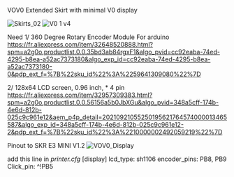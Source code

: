 VOV0 Extended Skirt with minimal V0 display


![Skirts_02](https://user-images.githubusercontent.com/70104136/134173317-ff4aa4cb-8ed0-494d-aa38-c9c391b56a32.png)
![V0 1 v4](https://user-images.githubusercontent.com/70104136/134173330-3ad1235d-190b-4592-adcd-1b2611578505.png)

Need 
1/  360 Degree Rotary Encoder Module For arduino
https://fr.aliexpress.com/item/32648520888.html?spm=a2g0o.productlist.0.0.35bd3ab84rgxF1&algo_pvid=cc92eaba-74ed-4295-b8ea-a52ac7373180&algo_exp_id=cc92eaba-74ed-4295-b8ea-a52ac7373180-0&pdp_ext_f=%7B%22sku_id%22%3A%2259641309080%22%7D

2/ 128x64 LCD screen, 0.96 inch, * 4 pin
https://fr.aliexpress.com/item/32957309383.html?spm=a2g0o.productlist.0.0.56156a5b0JbXGu&algo_pvid=348a5cff-174b-4e6d-812b-025c9c961e12&aem_p4p_detail=20210921055250195621764574000013465587&algo_exp_id=348a5cff-174b-4e6d-812b-025c9c961e12-2&pdp_ext_f=%7B%22sku_id%22%3A%2210000002492059219%22%7D

Pinout to SKR E3 MINI V1.2
![VOV0_Display](https://user-images.githubusercontent.com/70104136/134173344-3d190dd3-75ff-4b19-b6de-e5c5f0cc946f.jpg)

add this line in *printer.cfg*
[display]
lcd_type: sh1106
encoder_pins: PB8, PB9
Click_pin: ^!PB5





